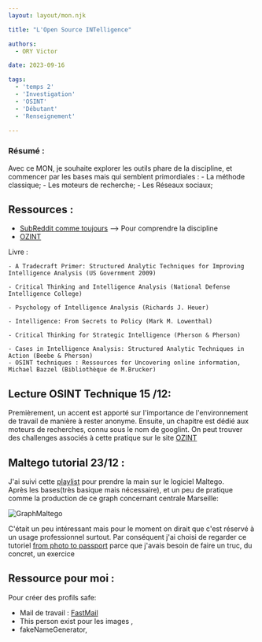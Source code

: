 ```yaml
---
layout: layout/mon.njk

title: "L'Open Source INTelligence"

authors:
  - ORY Victor

date: 2023-09-16

tags:
  - 'temps 2'
  - 'Investigation'
  - 'OSINT'
  - 'Débutant'
  - 'Renseignement'
  
---
```


### Résumé : 

Avec ce MON, je souhaite explorer les outils phare de la discipline, et commencer par les bases mais qui semblent primordiales : 
    - La méthode classique; 
    - Les moteurs de recherche; 
    - Les Réseaux sociaux;
    
## Ressources : 

- [SubReddit comme toujours](https://www.reddit.com/r/OSINT/comments/e78he1/osint_for_beginners_part_1_introduction/) --> Pour comprendre la discipline 
- [OZINT](https://ozint.eu/)

Livre : 

    - A Tradecraft Primer: Structured Analytic Techniques for Improving Intelligence Analysis (US Government 2009)

    - Critical Thinking and Intelligence Analysis (National Defense Intelligence College)

    - Psychology of Intelligence Analysis (Richards J. Heuer)

    - Intelligence: From Secrets to Policy (Mark M. Lowenthal)

    - Critical Thinking for Strategic Intelligence (Pherson & Pherson)

    - Cases in Intelligence Analysis: Structured Analytic Techniques in Action (Beebe & Pherson)
    - OSINT techniques : Ressources for Uncovering online information, Michael Bazzel (Bibliothèque de M.Brucker) 

## Lecture OSINT Technique 15 /12:

Premièrement, un accent est apporté sur l'importance de l'environnement de travail de manière à rester anonyme.
Ensuite, un chapitre est dédié aux moteurs de recherches, connu sous le nom de googlint.
On peut trouver des challenges associés à cette pratique sur le site [OZINT](https://ozint.eu/)

## Maltego tutorial 23/12 : 

J'ai suivi cette [playlist](https://www.youtube.com/watch?v=ceQhIBKFp2A&list=PLfRX-xJAc2yz6CjQVQuogJeCBoy8HbCOR) pour prendre la main sur le logiciel Maltego.  
Après les bases(très basique mais nécessaire), et un peu de pratique comme la production de ce graph concernant centrale Marseille: 

![GraphMaltego](../MaltegoCentraleMarseille.png )

C'était un peu intéressant mais pour le moment on dirait que c'est réservé à un usage professionnel surtout.
Par conséquent j'ai choisi de regarder ce tutoriel [from photo to passport](https://www.youtube.com/watch?v=TtTOp-o-TOs) parce que j'avais besoin de faire un truc, du concret, un exercice 

## Ressource pour moi : 

Pour créer des profils safe: 
  - Mail de travail : [FastMail](https://www.fastmail.com/)
  - This person exist pour les images ,
  - fakeNameGenerator,
